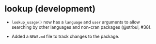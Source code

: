 # lookup (development)

* `lookup_usage()` now has a `language` and `user` arguments to allow searching
  by other languages and non-cran packages (@strbul, #38).

* Added a `NEWS.md` file to track changes to the package.

